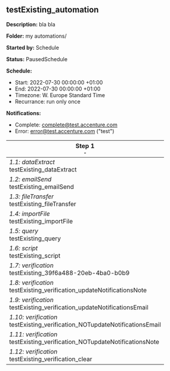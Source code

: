 ## testExisting_automation

**Description:** bla bla

**Folder:** my automations/

**Started by:** Schedule

**Status:** PausedSchedule

**Schedule:**

* Start: 2022-07-30 00:00:00 +01:00
* End: 2022-07-30 00:00:00 +01:00
* Timezone: W. Europe Standard Time
* Recurrance: run only once

**Notifications:**

* Complete: complete@test.accenture.com
* Error: error@test.accenture.com ("test")

| Step 1<br>_<small>-</small>_ |
| --- |
| _1.1: dataExtract_<br>testExisting_dataExtract |
| _1.2: emailSend_<br>testExisting_emailSend |
| _1.3: fileTransfer_<br>testExisting_fileTransfer |
| _1.4: importFile_<br>testExisting_importFile |
| _1.5: query_<br>testExisting_query |
| _1.6: script_<br>testExisting_script |
| _1.7: verification_<br>testExisting_39f6a488-20eb-4ba0-b0b9 |
| _1.8: verification_<br>testExisting_verification_updateNotificationsNote |
| _1.9: verification_<br>testExisting_verification_updateNotificationsEmail |
| _1.10: verification_<br>testExisting_verification_NOTupdateNotificationsEmail |
| _1.11: verification_<br>testExisting_verification_NOTupdateNotificationsNote |
| _1.12: verification_<br>testExisting_verification_clear |

